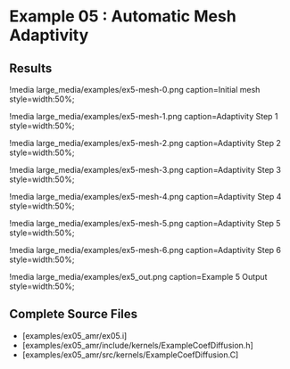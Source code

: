 # Example 05 : Automatic Mesh Adaptivity

## Results

!media large_media/examples/ex5-mesh-0.png
       caption=Initial mesh
       style=width:50%;

!media large_media/examples/ex5-mesh-1.png
       caption=Adaptivity Step 1 
       style=width:50%;

!media large_media/examples/ex5-mesh-2.png
       caption=Adaptivity Step 2
       style=width:50%;

!media large_media/examples/ex5-mesh-3.png
       caption=Adaptivity Step 3
       style=width:50%;

!media large_media/examples/ex5-mesh-4.png
       caption=Adaptivity Step 4
       style=width:50%;

!media large_media/examples/ex5-mesh-5.png
       caption=Adaptivity Step 5
       style=width:50%;

!media large_media/examples/ex5-mesh-6.png
       caption=Adaptivity Step 6
       style=width:50%;

!media large_media/examples/ex5_out.png
       caption=Example 5 Output
       style=width:50%;

## Complete Source Files

- [examples/ex05_amr/ex05.i]
- [examples/ex05_amr/include/kernels/ExampleCoefDiffusion.h]
- [examples/ex05_amr/src/kernels/ExampleCoefDiffusion.C]
